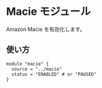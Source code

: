 # Macie モジュール

Amazon Macie を有効化します。

## 使い方
```hcl
module "macie" {
  source = "../macie"
  status = "ENABLED" # or "PAUSED"
}
```
